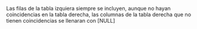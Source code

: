 Las filas de la tabla izquiera siempre se incluyen, aunque no hayan coincidencias en la tabla derecha, las columnas de la tabla derecha que no tienen coincidencias se llenaran con [NULL]